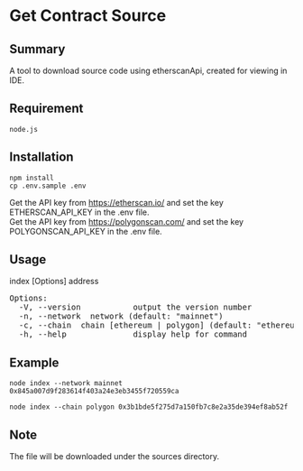 # Get Contract Source

## Summary

A tool to download source code using etherscanApi, created for viewing in IDE.

## Requirement

```
node.js
```
## Installation

```
npm install
cp .env.sample .env
```

Get the API key from https://etherscan.io/ and set the key ETHERSCAN_API_KEY in the .env file.<br />
Get the API key from https://polygonscan.com/ and set the key POLYGONSCAN_API_KEY in the .env file.

## Usage

index [Options] address

<pre>
Options:
  -V, --version           output the version number
  -n, --network <network> network (default: "mainnet")
  -c, --chain <chain> chain [ethereum | polygon] (default: "ethereum")
  -h, --help              display help for command
</pre>

## Example

```
node index --network mainnet 0x845a007d9f283614f403a24e3eb3455f720559ca 
```

```
node index --chain polygon 0x3b1bde5f275d7a150fb7c8e2a35de394ef8ab52f
```

## Note

The file will be downloaded under the sources directory.
